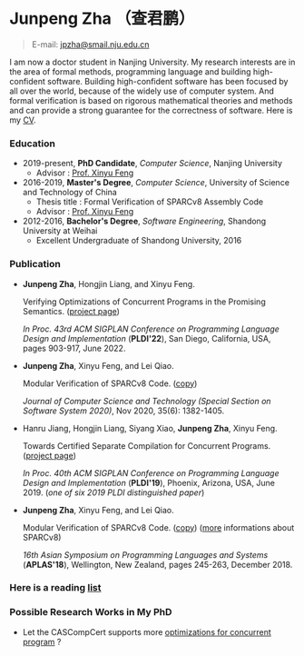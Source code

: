 # Junpeng Zha （查君鹏）
> E-mail: jpzha@smail.nju.edu.cn

I am now a doctor student in Nanjing University. My research interests are in the area of formal methods, programming language and building high-confident software. Building high-confident software has been focused by all over the world, because of the widely use of computer system. And formal verification is based on rigorous mathematical theories and methods and can provide a strong guarantee for the correctness of software.  Here is my [CV](mycv.pdf).

### Education

- 2019-present, **PhD Candidate**, *Computer Science*, Nanjing University
	-  Advisor : [Prof. Xinyu Feng](http://cs.nju.edu.cn/xyfeng)
- 2016-2019, **Master's Degree**, *Computer Science*, University of Science and Technology of China
  - Thesis title : Formal Verification of SPARCv8 Assembly Code
  - Advisor : [Prof. Xinyu Feng](http://cs.nju.edu.cn/xyfeng)
- 2012-2016, **Bachelor's Degree**, *Software Engineering*, Shandong University at Weihai
  -  Excellent Undergraduate of Shandong University, 2016

### Publication 

- **Junpeng Zha**, Hongjin Liang, and Xinyu Feng. 

  Verifying Optimizations of Concurrent Programs in the Promising Semantics. ([project page](https://plax-lab.github.io/publications/promisingcomp/))

  *In Proc. 43rd ACM SIGPLAN Conference on Programming Language Design and Implementation* (**PLDI'22**), San Diego, California, USA, pages 903-917, June 2022.

- **Junpeng Zha**, Xinyu Feng, and Lei Qiao. 

  Modular Verification of SPARCv8 Code.  ([copy](./public_html/2020-6-10-0536-3.pdf))

  *Journal of Computer Science and Technology (Special Section on Software System 2020)*, Nov 2020, 35(6): 1382-1405. 

- Hanru Jiang, Hongjin Liang, Siyang Xiao, **Junpeng Zha**, Xinyu Feng. 

  Towards Certified Separate Compilation for Concurrent Programs.  ([project page](https://plax-lab.github.io/publications/ccc/))

  *In Proc. 40th ACM SIGPLAN Conference on Programming Language Design and Implementation* (**PLDI'19**), Phoenix, Arizona, USA, June 2019. (*one of six 2019 PLDI distinguished paper*)

- **Junpeng Zha**, Xinyu Feng, and Lei Qiao. 

  Modular Verification of SPARCv8 Code. ([copy](./public_html/SPARC/paper_28.pdf)) ([more](sparcv8.html) informations about SPARCv8)

  *16th Asian Symposium on Programming Languages and Systems* (**APLAS'18**), Wellington, New Zealand, pages 245-263, December 2018. 

### Here is a reading [list](reading-list.html)

### Possible Research Works in My PhD

- Let the CASCompCert supports more [optimizations for concurrent program](optimization-concurrent-prog.html) ?

